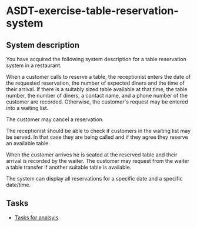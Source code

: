 # ASDT-exercise-table-reservation-system

## System description

You have acquired the following system description for a table reservation system in a restaurant.

When a customer calls to reserve a table, the receptionist enters the date of the requested reservation, the number of expected diners and the time of their arrival. If there is a suitably sized table available at that time, the table number, the number of diners, a contact name, and a phone number of the customer are recorded.  Otherwise, the customer's request may be entered into a waiting list.

The customer may cancel a reservation.

The receptionist should be able to check if customers in the waiting list may be served. In that case they are being called and if they agree they reserve an available table.

When the customer arrives he is seated at the reserved table and their arrival is recorded by the waiter.  The customer may request from the waiter a table transfer if another suitable table is available.  

The system can display all reservations for a specific date and a specific date/time.  

## Tasks

- [Tasks for analsyis](docs/Tasks%20for%20analysis.md)